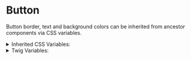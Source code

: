 # Button

Button border, text and background colors can be inherited from ancestor components via CSS variables.

<details>
  <summary>Inherited CSS Variables:</summary>
  - `--button-fg`
  - `--button-bg`
  - `--button-border` usually set to `--button-fg`.
</details>

<details>
  <summary>Twig Variables:</summary>
  ```
  variant: 'primary',
  size: 'normal',
  label: "Button",
  href: "#",
  attributes: new drupalAttribute(),  
  ```
</details>
